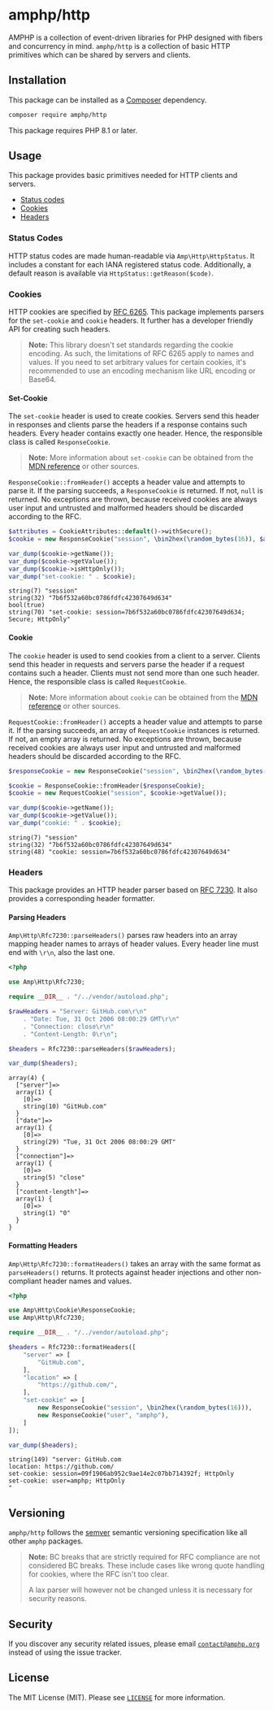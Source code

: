# amphp/http

AMPHP is a collection of event-driven libraries for PHP designed with fibers and concurrency in mind.
`amphp/http` is a collection of basic HTTP primitives which can be shared by servers and clients.

## Installation

This package can be installed as a [Composer](https://getcomposer.org/) dependency.

```bash
composer require amphp/http
```

This package requires PHP 8.1 or later.

## Usage

This package provides basic primitives needed for HTTP clients and servers.

- [Status codes](#status-codes)
- [Cookies](#cookies)
- [Headers](#headers)

### Status Codes

HTTP status codes are made human-readable via `Amp\Http\HttpStatus`.
It includes a constant for each IANA registered status code.
Additionally, a default reason is available via `HttpStatus::getReason($code)`.

### Cookies

HTTP cookies are specified by [RFC 6265](https://tools.ietf.org/html/rfc6265).
This package implements parsers for the `set-cookie` and `cookie` headers.
It further has a developer friendly API for creating such headers.

> **Note:**
> This library doesn't set standards regarding the cookie encoding.
> As such, the limitations of RFC 6265 apply to names and values.
> If you need to set arbitrary values for certain cookies, it's recommended to use an encoding mechanism like URL encoding or Base64.

#### Set-Cookie

The `set-cookie` header is used to create cookies.
Servers send this header in responses and clients parse the headers if a response contains such headers.
Every header contains exactly one header.
Hence, the responsible class is called `ResponseCookie`.

> **Note:**
> More information about `set-cookie` can be obtained from the [MDN reference](https://developer.mozilla.org/en-US/docs/Web/HTTP/Headers/Set-Cookie) or other sources.

`ResponseCookie::fromHeader()` accepts a header value and attempts to parse it.
If the parsing succeeds, a `ResponseCookie` is returned.
If not, `null` is returned.
No exceptions are thrown, because received cookies are always user input and untrusted and malformed headers should be discarded according to the RFC.

```php
$attributes = CookieAttributes::default()->withSecure();
$cookie = new ResponseCookie("session", \bin2hex(\random_bytes(16)), $attributes);

var_dump($cookie->getName());
var_dump($cookie->getValue());
var_dump($cookie->isHttpOnly());
var_dump("set-cookie: " . $cookie);
```

```plain
string(7) "session"
string(32) "7b6f532a60bc0786fdfc42307649d634"
bool(true)
string(70) "set-cookie: session=7b6f532a60bc0786fdfc42307649d634; Secure; HttpOnly"
```

#### Cookie

The `cookie` header is used to send cookies from a client to a server.
Clients send this header in requests and servers parse the header if a request contains such a header.
Clients must not send more than one such header.
Hence, the responsible class is called `RequestCookie`.

> **Note:**
> More information about `cookie` can be obtained from the [MDN reference](https://developer.mozilla.org/en-US/docs/Web/HTTP/Headers/Cookie) or other sources.

`RequestCookie::fromHeader()` accepts a header value and attempts to parse it.
If the parsing succeeds, an array of `RequestCookie` instances is returned.
If not, an empty array is returned.
No exceptions are thrown, because received cookies are always user input and untrusted and malformed headers should be discarded according to the RFC.

```php
$responseCookie = new ResponseCookie("session", \bin2hex(\random_bytes(16)), $attributes);

$cookie = ResponseCookie::fromHeader($responseCookie);
$cookie = new RequestCookie("session", $cookie->getValue());

var_dump($cookie->getName());
var_dump($cookie->getValue());
var_dump("cookie: " . $cookie);
```

```plain
string(7) "session"
string(32) "7b6f532a60bc0786fdfc42307649d634"
string(48) "cookie: session=7b6f532a60bc0786fdfc42307649d634"
```

### Headers

This package provides an HTTP header parser based on [RFC 7230](https://tools.ietf.org/html/rfc7230).
It also provides a corresponding header formatter.

#### Parsing Headers

`Amp\Http\Rfc7230::parseHeaders()` parses raw headers into an array mapping header names to arrays of header values.
Every header line must end with `\r\n`, also the last one.

```php
<?php

use Amp\Http\Rfc7230;

require __DIR__ . "/../vendor/autoload.php";

$rawHeaders = "Server: GitHub.com\r\n"
    . "Date: Tue, 31 Oct 2006 08:00:29 GMT\r\n"
    . "Connection: close\r\n"
    . "Content-Length: 0\r\n";

$headers = Rfc7230::parseHeaders($rawHeaders);

var_dump($headers);
```

```plain
array(4) {
  ["server"]=>
  array(1) {
    [0]=>
    string(10) "GitHub.com"
  }
  ["date"]=>
  array(1) {
    [0]=>
    string(29) "Tue, 31 Oct 2006 08:00:29 GMT"
  }
  ["connection"]=>
  array(1) {
    [0]=>
    string(5) "close"
  }
  ["content-length"]=>
  array(1) {
    [0]=>
    string(1) "0"
  }
}
```

#### Formatting Headers

`Amp\Http\Rfc7230::formatHeaders()` takes an array with the same format as `parseHeaders()` returns.
It protects against header injections and other non-compliant header names and values.

```php
<?php

use Amp\Http\Cookie\ResponseCookie;
use Amp\Http\Rfc7230;

require __DIR__ . "/../vendor/autoload.php";

$headers = Rfc7230::formatHeaders([
    "server" => [
        "GitHub.com",
    ],
    "location" => [
        "https://github.com/",
    ],
    "set-cookie" => [
        new ResponseCookie("session", \bin2hex(\random_bytes(16))),
        new ResponseCookie("user", "amphp"),
    ]
]);

var_dump($headers);
```

```plain
string(149) "server: GitHub.com
location: https://github.com/
set-cookie: session=09f1906ab952c9ae14e2c07bb714392f; HttpOnly
set-cookie: user=amphp; HttpOnly
"
```

## Versioning

`amphp/http` follows the [semver](http://semver.org/) semantic versioning specification like all other `amphp` packages.

> **Note:** BC breaks that are strictly required for RFC compliance are not considered BC breaks.
> These include cases like wrong quote handling for cookies, where the RFC isn't too clear.
>
> A lax parser will however not be changed unless it is necessary for security reasons.

## Security

If you discover any security related issues, please email [`contact@amphp.org`](mailto:contact@amphp.org) instead of using the issue tracker.

## License

The MIT License (MIT). Please see [`LICENSE`](./LICENSE) for more information.
